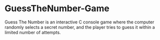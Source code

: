 # GuessTheNumber-Game
Guess The Number is an interactive C console game where the computer randomly selects a secret number, and the player tries to guess it within a limited number of attempts.
